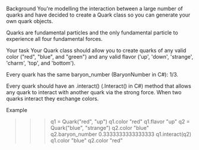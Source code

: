 Background
You're modelling the interaction between a large number of quarks and have decided to create a Quark class so you can generate your own quark objects.

Quarks are fundamental particles and the only fundamental particle to experience all four fundamental forces.

Your task
Your Quark class should allow you to create quarks of any valid color ("red", "blue", and "green") and any valid flavor ('up', 'down', 'strange', 'charm', 'top', and 'bottom').

Every quark has the same baryon_number (BaryonNumber in C#): 1/3.

Every quark should have an .interact() (.Interact() in C#) method that allows any quark to interact with another quark via the strong force. When two quarks interact they exchange colors.

Example

> > > q1 = Quark("red", "up")
> > > q1.color
> > > "red"
> > > q1.flavor
> > > "up"
> > > q2 = Quark("blue", "strange")
> > > q2.color
> > > "blue"
> > > q2.baryon_number
> > > 0.3333333333333333
> > > q1.interact(q2)
> > > q1.color
> > > "blue"
> > > q2.color
> > > "red"
